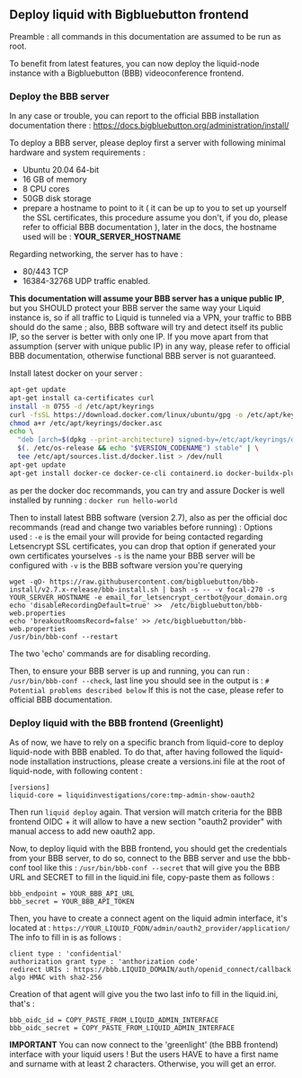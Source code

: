 ## Deploy liquid with Bigbluebutton frontend

Preamble : all commands in this documentation are assumed to be run as root.

To benefit from latest features, you can now deploy the liquid-node instance with a Bigbluebutton (BBB) videoconference frontend.

### Deploy the BBB server

In any case or trouble, you can report to the official BBB installation documentation there : https://docs.bigbluebutton.org/administration/install/

To deploy a BBB server, please deploy first a server with following minimal hardware and system requirements :

 - Ubuntu 20.04 64-bit
 - 16 GB of memory
 - 8 CPU cores
 - 50GB disk storage
 - prepare a hostname to point to it ( it can be up to you to set up yourself the SSL certificates, this procedure assume you don't, if you do, please refer to official BBB documentation ), later in the docs, the hostname used will be : **YOUR_SERVER_HOSTNAME**

Regarding networking, the server has to have :
- 80/443 TCP
- 16384-32768 UDP traffic enabled.

**This documentation will assume your BBB server has a unique public IP**, but you SHOULD protect your BBB server the same way your Liquid instance is, so if all traffic to Liquid is tunneled via a VPN, your traffic to BBB should do the same ; also, BBB software will try and detect itself its public IP, so the server is better with only one IP.
If you move apart from that assumption (server with unique public IP) in any way, please refer to official BBB documentation, otherwise functional BBB server is not guaranteed.

Install latest docker on your server :
```bash
apt-get update
apt-get install ca-certificates curl
install -m 0755 -d /etc/apt/keyrings
curl -fsSL https://download.docker.com/linux/ubuntu/gpg -o /etc/apt/keyrings/docker.asc
chmod a+r /etc/apt/keyrings/docker.asc
echo \
  "deb [arch=$(dpkg --print-architecture) signed-by=/etc/apt/keyrings/docker.asc] https://download.docker.com/linux/ubuntu \
  $(. /etc/os-release && echo "$VERSION_CODENAME") stable" | \
  tee /etc/apt/sources.list.d/docker.list > /dev/null
apt-get update
apt-get install docker-ce docker-ce-cli containerd.io docker-buildx-plugin docker-compose-plugin
```
as per the docker doc recommands, you can try and assure Docker is well installed by running :
`docker run hello-world`

Then to install latest BBB software (version 2.7), also as per the official doc recommands (read and change two variables before running) :
Options used :
`-e` is the email your will provide for being contacted regarding Letsencrypt SSL certificates, you can drop that option if generated your own certificates yourselves
`-s` is the name your BBB server will be configured with
`-v` is the BBB software version you're querying
```
wget -qO- https://raw.githubusercontent.com/bigbluebutton/bbb-install/v2.7.x-release/bbb-install.sh | bash -s -- -v focal-270 -s YOUR_SERVER_HOSTNAME -e email_for_letsencrypt_certbot@your_domain.org
echo 'disableRecordingDefault=true' >>  /etc/bigbluebutton/bbb-web.properties
echo 'breakoutRoomsRecord=false' >> /etc/bigbluebutton/bbb-web.properties
/usr/bin/bbb-conf --restart
```
The two 'echo' commands are for disabling recording.

Then, to ensure your BBB server is up and running, you can run :
`/usr/bin/bbb-conf --check`, last line you should see in the output is : `# Potential problems described below`
If this is not the case, please refer to official BBB documentation.


### Deploy liquid with the BBB frontend (Greenlight)

As of now, we have to rely on a specific branch from liquid-core to deploy liquid-node with BBB enabled.
To do that, after having followed the liquid-node installation instructions, please create a versions.ini file at the root of liquid-node, with following content :
```
[versions]    
liquid-core = liquidinvestigations/core:tmp-admin-show-oauth2
```
Then run `liquid deploy` again.
That version will match criteria for the BBB frontend OIDC + it will allow to have a new section "oauth2 provider" with manual access to add new oauth2 app.

Now, to deploy liquid with the BBB frontend, you should get the credentials from your BBB server, to do so, connect to the BBB server and use the bbb-conf tool like this :
`/usr/bin/bbb-conf --secret`
that will give you the BBB URL and SECRET to fill in the liquid.ini file, copy-paste them as follows :
```
bbb_endpoint = YOUR_BBB_API_URL
bbb_secret = YOUR_BBB_API_TOKEN
```

Then, you have to create a connect agent on the liquid admin interface, it's located at :
`https://YOUR_LIQUID_FQDN/admin/oauth2_provider/application/`
The info to fill in is as follows :
```
client type : 'confidential'
authorization grant type : 'anthorization code'
redirect URIs : https://bbb.LIQUID_DOMAIN/auth/openid_connect/callback
algo HMAC with sha2-256
```

Creation of that agent will give you the two last info to fill in the liquid.ini, that's :
```
bbb_oidc_id = COPY_PASTE_FROM_LIQUID_ADMIN_INTERFACE
bbb_oidc_secret = COPY_PASTE_FROM_LIQUID_ADMIN_INTERFACE
```

**IMPORTANT**
You can now connect to the 'greenlight' (the BBB frontend) interface with your liquid users ! But the users HAVE to have a first name and surname with at least 2 characters. Otherwise, you will get an error.
